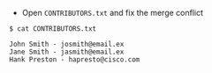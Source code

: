 
* Open `CONTRIBUTORS.txt` and fix the merge conflict

```
$ cat CONTRIBUTORS.txt

John Smith - josmith@email.ex
Jane Smith - jasmith@email.ex
Hank Preston - hapresto@cisco.com
```

